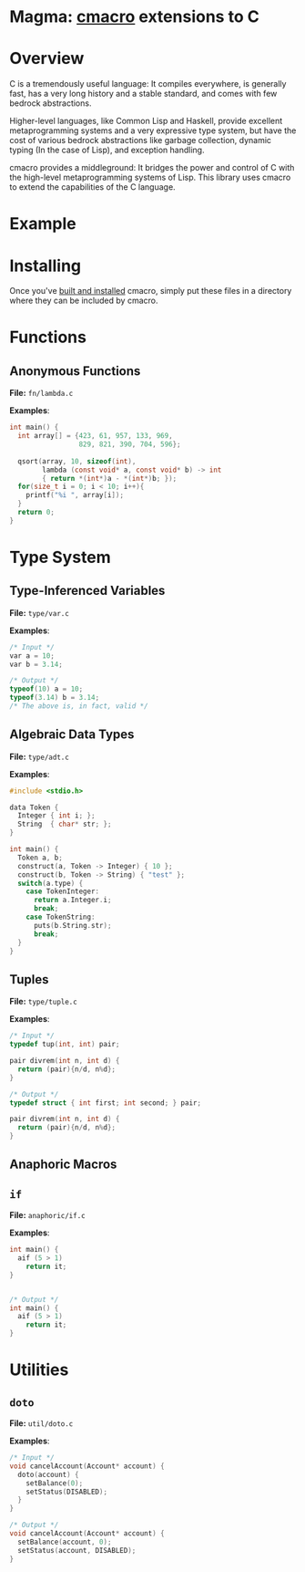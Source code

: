 # Magma: [cmacro](https://github.com/eudoxia0/cmacro) extensions to C

# Overview

C is a tremendously useful language: It compiles everywhere, is generally fast,
has a very long history and a stable standard, and comes with few bedrock
abstractions.

Higher-level languages, like Common Lisp and Haskell, provide excellent
metaprogramming systems and a very expressive type system, but have the cost of
various bedrock abstractions like garbage collection, dynamic typing (In the
case of Lisp), and exception handling.

cmacro provides a middleground: It bridges the power and control of C with the
high-level metaprogramming systems of Lisp. This library uses cmacro to extend
the capabilities of the C language.

# Example

# Installing

Once you've [built and installed](https://github.com/eudoxia0/cmacro#installing)
cmacro, simply put these files in a directory where they can be included by
cmacro.

# Functions

## Anonymous Functions

**File:** `fn/lambda.c`

**Examples**:

```c
int main() {
  int array[] = {423, 61, 957, 133, 969,
                 829, 821, 390, 704, 596};
  
  qsort(array, 10, sizeof(int),
        lambda (const void* a, const void* b) -> int
        { return *(int*)a - *(int*)b; });
  for(size_t i = 0; i < 10; i++){
    printf("%i ", array[i]);
  }
  return 0;
}
```

# Type System

## Type-Inferenced Variables

**File:** `type/var.c`

**Examples**:

```c
/* Input */
var a = 10;
var b = 3.14;

/* Output */
typeof(10) a = 10;
typeof(3.14) b = 3.14;
/* The above is, in fact, valid */
```

## Algebraic Data Types

**File:** `type/adt.c`

**Examples**:

```c
#include <stdio.h>

data Token {
  Integer { int i; };
  String  { char* str; };
}

int main() {
  Token a, b;
  construct(a, Token -> Integer) { 10 };
  construct(b, Token -> String) { "test" };
  switch(a.type) {
    case TokenInteger:
      return a.Integer.i;
      break;
    case TokenString:
      puts(b.String.str);
      break;
  }
}
```

## Tuples

**File:** `type/tuple.c`

**Examples**:

```c
/* Input */
typedef tup(int, int) pair;

pair divrem(int n, int d) {
  return (pair){n/d, n%d};
}

/* Output */
typedef struct { int first; int second; } pair;

pair divrem(int n, int d) {
  return (pair){n/d, n%d};
}
```

## Anaphoric Macros

## `if`

**File:** `anaphoric/if.c`

**Examples**:

```c
int main() {
  aif (5 > 1)
    return it;
}


/* Output */
int main() {
  aif (5 > 1)
    return it;
}
```

# Utilities

## `doto`

**File:** `util/doto.c`

**Examples**:

```c
/* Input */
void cancelAccount(Account* account) {
  doto(account) {
    setBalance(0);
    setStatus(DISABLED);
  }
}

/* Output */
void cancelAccount(Account* account) {
  setBalance(account, 0);
  setStatus(account, DISABLED);
}
```
